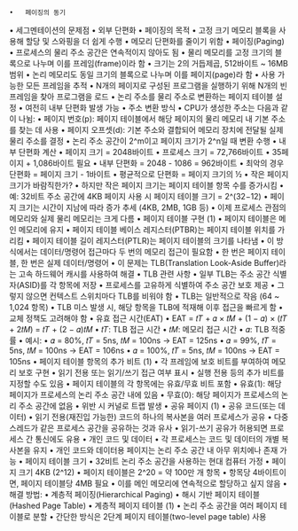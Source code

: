 	•	페이징의 동기
• 세그멘테이션의 문제점
• 외부 단편화
• 페이징의 목적
• 고정 크기 메모리 블록을 사용해 할당 및 스와핑을 더 쉽게 수행
• 메모리 단편화를 줄이기 위함
	•	페이징(Paging)
• 프로세스의 물리 주소 공간은 연속적이지 않아도 됨
• 물리 메모리를 고정 크기의 블록으로 나누며 이를 프레임(frame)이라 함
• 크기는 2의 거듭제곱, 512바이트 ~ 16MB 범위
• 논리 메모리도 동일 크기의 블록으로 나누며 이를 페이지(page)라 함
• 사용 가능한 모든 프레임을 추적
• N개의 페이지로 구성된 프로그램을 실행하기 위해 N개의 빈 프레임을 찾아 프로그램을 로드
• 논리 주소를 물리 주소로 변환하는 페이지 테이블 설정
• 여전히 내부 단편화 발생 가능
	•	주소 변환 방식
• CPU가 생성한 주소는 다음과 같이 나뉨:
• 페이지 번호(p): 페이지 테이블에서 해당 페이지의 물리 메모리 내 기본 주소를 찾는 데 사용
• 페이지 오프셋(d): 기본 주소와 결합되어 메모리 장치에 전달될 실제 물리 주소를 결정
• 논리 주소 공간이 2^m이고 페이지 크기가 2^n일 때 변환 수행
	•	내부 단편화 계산
• 페이지 크기 = 2048바이트
• 프로세스 크기 = 72,766바이트
• 35페이지 + 1,086바이트 필요
• 내부 단편화 = 2048 - 1086 = 962바이트
• 최악의 경우 단편화 = 페이지 크기 - 1바이트
• 평균적으로 단편화 = 페이지 크기의 ½
• 작은 페이지 크기가 바람직한가?
• 하지만 작은 페이지 크기는 페이지 테이블 항목 수를 증가시킴
• 예: 32비트 주소 공간에 4KB 페이지 사용 시 페이지 테이블 크기 = 2^(32−12)
• 페이지 크기는 시간이 지남에 따라 증가 추세 (4KB, 2MB, 1GB 등)
• 이제 프로세스 관점의 메모리와 실제 물리 메모리는 크게 다름
	•	페이지 테이블 구현 (1)
• 페이지 테이블은 메인 메모리에 유지
• 페이지 테이블 베이스 레지스터(PTBR)는 페이지 테이블 위치를 가리킴
• 페이지 테이블 길이 레지스터(PTLR)는 페이지 테이블의 크기를 나타냄
• 이 방식에서는 데이터/명령어 접근마다 두 번의 메모리 접근이 필요함
• 한 번은 페이지 테이블, 한 번은 실제 데이터/명령어
• 이 문제는 TLB(Translation Look-Aside Buffer)라는 고속 하드웨어 캐시를 사용하여 해결
	•	TLB 관련 사항
• 일부 TLB는 주소 공간 식별자(ASID)를 각 항목에 저장
• 프로세스를 고유하게 식별하여 주소 공간 보호 제공
• 그렇지 않으면 컨텍스트 스위치마다 TLB를 비워야 함
• TLB는 일반적으로 작음 (64 ~ 1,024 항목)
• TLB 미스 발생 시, 해당 항목을 TLB에 적재해 이후 접근을 빠르게 함
• 교체 정책도 고려해야 함
	•	유효 접근 시간(EAT)
• EAT = 𝑡𝑇 + 𝛼 × 𝑡𝑀 + (1 − 𝛼) × (𝑡𝑇 + 2𝑡𝑀) = 𝑡𝑇 + (2 − 𝛼)𝑡𝑀
• 𝑡𝑇: TLB 접근 시간
• 𝑡𝑀: 메모리 접근 시간
• 𝛼: TLB 적중률
• 예시:
• 𝛼 = 80%, 𝑡𝑇 = 5ns, 𝑡𝑀 = 100ns → EAT = 125ns
• 𝛼 = 99%, 𝑡𝑇 = 5ns, 𝑡𝑀 = 100ns → EAT = 106ns
• 𝛼 = 100%, 𝑡𝑇 = 5ns, 𝑡𝑀 = 100ns → EAT = 105ns
	•	페이지 테이블 항목의 추가 비트 (1)
• 각 프레임에 보호 비트를 부여하여 메모리 보호 구현
• 읽기 전용 또는 읽기/쓰기 접근 여부 표시
• 실행 전용 등의 추가 비트를 지정할 수도 있음
• 페이지 테이블의 각 항목에는 유효/무효 비트 포함
• 유효(1): 해당 페이지가 프로세스의 논리 주소 공간 내에 있음
• 무효(0): 해당 페이지가 프로세스의 논리 주소 공간에 없음
• 위반 시 커널로 트랩 발생
	•	공유 페이지 (1)
• 공유 코드(또는 데이터)
• 읽기 전용(재진입 가능한) 코드의 하나의 복사본을 여러 프로세스가 공유
• 다중 스레드가 같은 프로세스 공간을 공유하는 것과 유사
• 읽기-쓰기 공유가 허용되면 프로세스 간 통신에도 유용
• 개인 코드 및 데이터
• 각 프로세스는 코드 및 데이터의 개별 복사본을 유지
• 개인 코드와 데이터용 페이지는 논리 주소 공간 내 아무 위치에나 존재 가능
	•	페이지 테이블 크기
• 32비트 논리 주소 공간을 사용하는 현대 컴퓨터 가정
• 페이지 크기 4KB (2^12)
• 페이지 테이블은 2^20 = 약 100만 개 항목
• 항목당 4바이트이면, 페이지 테이블당 4MB 필요
• 이를 메인 메모리에 연속적으로 할당하고 싶지 않음
• 해결 방법:
• 계층적 페이징(Hierarchical Paging)
• 해시 기반 페이지 테이블(Hashed Page Table)
	•	계층적 페이지 테이블 (1)
• 논리 주소 공간을 여러 페이지 테이블로 분할
• 간단한 방식은 2단계 페이지 테이블(two-level page table) 사용